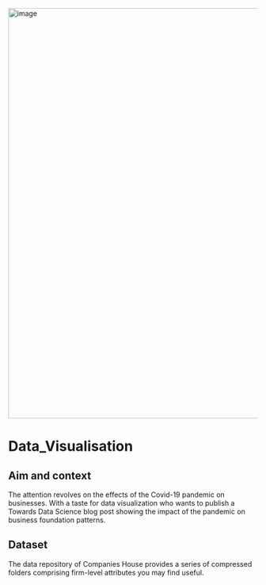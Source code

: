 <img width="827" alt="image" src="https://user-images.githubusercontent.com/74610013/182367818-2849b565-7da2-4d3c-8393-82b01f3d23e5.png">

# Data_Visualisation

## Aim and context

The attention revolves on the effects of the Covid-19 pandemic on businesses. With a taste for data visualization who wants to publish a Towards Data Science blog post showing the impact of the pandemic on business foundation patterns.

## Dataset

The data repository of Companies House provides a series of compressed folders comprising firm-level attributes you may find useful.


